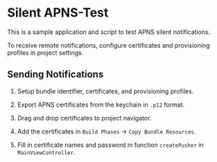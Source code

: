 # Silent APNS-Test

This is a sample application and script to test APNS silent notifications.

To receive remote notifications, configure certificates and provisioning profiles in project settings.

## Sending Notifications

1. Setup bundle identifier, certificates, and provisioning profiles.

2. Export APNS certificates from the keychain in `.p12` format.

3. Drag and drop certificates to project navigator.

4. Add the certificates in `Build Phases` -> `Copy Bundle Resources`.

5. Fill in certificate names and password in function `createPusher` in `MainViewController`.
